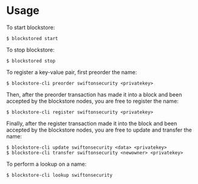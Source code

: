 # Usage

To start blockstore:

```
$ blockstored start
```

To stop blockstore:

```
$ blockstored stop
```

To register a key-value pair, first preorder the name:

```
$ blockstore-cli preorder swiftonsecurity <privatekey>
```

Then, after the preorder transaction has made it into a block and been accepted by the blockstore nodes, you are free to register the name:

```
$ blockstore-cli register swiftonsecurity <privatekey>
```

Finally, after the register transaction made it into the block and been accepted by the blockstore nodes, you are free to update and transfer the name:

```
$ blockstore-cli update swiftonsecurity <data> <privatekey>
$ blockstore-cli transfer swiftonsecurity <newowner> <privatekey>
```

To perform a lookup on a name:

```
$ blockstore-cli lookup swiftonsecurity
```
